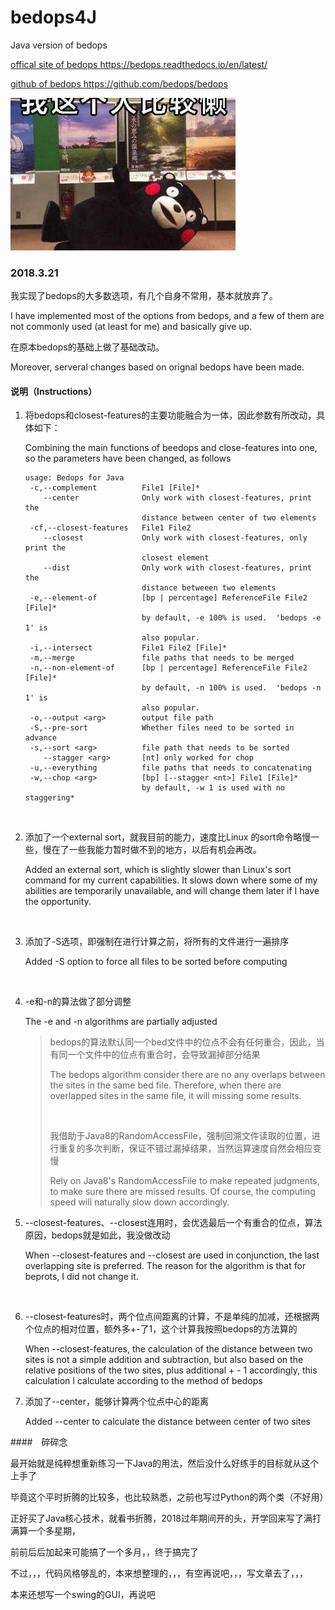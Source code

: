 # bedops4J
Java version of bedops

[offical site of bedops <https://bedops.readthedocs.io/en/latest/>](https://bedops.readthedocs.io/en/latest/)

[github of bedops <https://github.com/bedops/bedops>](https://github.com/bedops/bedops)

![懒](./img/1.jpg)



### 2018.3.21

我实现了bedops的大多数选项，有几个自身不常用，基本就放弃了。

I have implemented most of the options from bedops, and a few of them are not commonly used (at least for me) and basically give up.



在原本bedops的基础上做了基础改动。

Moreover, serveral changes based on orignal bedops have been made.



#### 说明（Instructions）

1. 将bedops和closest-features的主要功能融合为一体，因此参数有所改动，具体如下：

   Combining the main functions of beedops and close-features into one, so the parameters have been changed, as follows

   ```shell
   usage: Bedops for Java
    -c,--complement          File1 [File]*
       --center              Only work with closest-features, print the
                             distance between center of two elements
    -cf,--closest-features   File1 File2
       --closest             Only work with closest-features, only print the
                             closest element
       --dist                Only work with closest-features, print the
                             distance betweeen two elements
    -e,--element-of          [bp | percentage] ReferenceFile File2 [File]*
                             by default, -e 100% is used.  'bedops -e 1' is
                             also popular.
    -i,--intersect           File1 File2 [File]*
    -m,--merge               file paths that needs to be merged
    -n,--non-element-of      [bp | percentage] ReferenceFile File2 [File]*
                             by default, -n 100% is used.  'bedops -n 1' is
                             also popular.
    -o,--output <arg>        output file path
    -S,--pre-sort            Whether files need to be sorted in advance
    -s,--sort <arg>          file path that needs to be sorted
       --stagger <arg>       [nt] only worked for chop
    -u,--everything          file paths that needs to concatenating
    -w,--chop <arg>          [bp] [--stagger <nt>] File1 [File]*
                             by default, -w 1 is used with no staggering*
   ```

   ​

2. 添加了一个external sort，就我目前的能力，速度比Linux 的sort命令略慢一些，慢在了一些我能力暂时做不到的地方，以后有机会再改。

   Added an external sort, which is slightly slower than Linux's sort command for my current capabilities. It slows down where some of my abilities are temporarily unavailable, and will change them later if  I have the opportunity.

   ​

3. 添加了-S选项，即强制在进行计算之前，将所有的文件进行一遍排序

   Added -S option to force all files to be sorted before computing

   ​

4. -e和-n的算法做了部分调整

   The -e and -n algorithms are partially adjusted

   > bedops的算法默认同一个bed文件中的位点不会有任何重合，因此，当有同一个文件中的位点有重合时，会导致漏掉部分结果
   >
   > The bedops algorithm consider there are no any overlaps between the sites in the same bed file. Therefore, when there are overlapped sites in the same file, it will missing some results.
   >
   > ​
   >
   > 我借助于Java8的RandomAccessFile，强制回溯文件读取的位置，进行重复的多次判断，保证不错过漏掉结果，当然运算速度自然会相应变慢
   >
   > Rely on Java8's RandomAccessFile to make repeated judgments, to make sure there are missed results. Of course, the computing speed will naturally slow down accordingly.

5. --closest-features、--closest连用时，会优选最后一个有重合的位点，算法原因，bedops就是如此，我没做改动

   When --closest-features and --closest are used in conjunction, the last overlapping site is preferred. The reason for the algorithm is that for beprots, I did not change it.

   ​

6. --closest-features时，两个位点间距离的计算，不是单纯的加减，还根据两个位点的相对位置，额外多+-了1，这个计算我按照bedops的方法算的

   When --closest-features, the calculation of the distance between two sites is not a simple addition and subtraction, but also based on the relative positions of the two sites, plus additional + - 1 accordingly, this calculation I calculate according to the method of bedops

7. 添加了--center，能够计算两个位点中心的距离

   Added --center to calculate the distance between center of two sites

####　碎碎念

最开始就是纯粹想重新练习一下Java的用法，然后没什么好练手的目标就从这个上手了

毕竟这个平时折腾的比较多，也比较熟悉，之前也写过Python的两个类（不好用）

正好买了Java核心技术，就看书折腾，2018过年期间开的头，开学回来写了满打满算一个多星期，

前前后后加起来可能搞了一个多月，，终于搞完了

不过，，，代码风格够乱的，本来想整理的，，，有空再说吧，，，写文章去了，，，

本来还想写一个swing的GUI，再说吧





